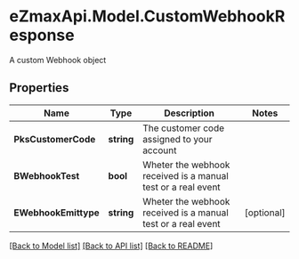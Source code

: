 # eZmaxApi.Model.CustomWebhookResponse
A custom Webhook object

## Properties

Name | Type | Description | Notes
------------ | ------------- | ------------- | -------------
**PksCustomerCode** | **string** | The customer code assigned to your account | 
**BWebhookTest** | **bool** | Wheter the webhook received is a manual test or a real event | 
**EWebhookEmittype** | **string** | Wheter the webhook received is a manual test or a real event | [optional] 

[[Back to Model list]](../README.md#documentation-for-models) [[Back to API list]](../README.md#documentation-for-api-endpoints) [[Back to README]](../README.md)

